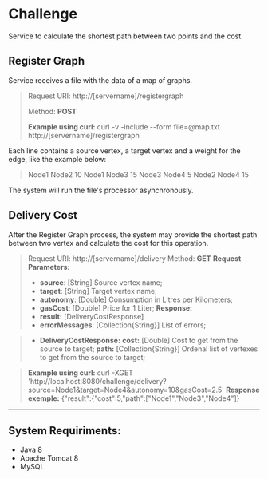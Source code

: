 **Challenge**
===========

Service to calculate the shortest path between two points and the cost.

Register Graph
------------------

Service receives a file with the data of a map of graphs. 

> Request URI: http://[servername]/registergraph
>
> Method: **POST**
>
> **Example using curl:** curl -v -include --form file=@map.txt http://[servername]/registergraph

Each line contains a source vertex, a target vertex and a weight for the edge, like the example below:

> Node1 Node2 10
> Node1 Node3 15
> Node3 Node4 5
> Node2 Node4 15

The system will run the file's processor asynchronously.

Delivery Cost
----------------

After the Register Graph process, the system may provide the shortest path between two vertex and calculate the cost for this operation.

> Request URI: http://[servername]/delivery
> Method: **GET**
> **Request Parameters:**
> - **source**: [String] Source vertex name;
> - **target**: [String] Target vertex name;
> - **autonomy**: [Double] Consumption in Litres per Kilometers;
> - **gasCost**: [Double] Price for 1 Liter;
> **Response:**
> - **result:** [DeliveryCostResponse]
> - **errorMessages**: [Collection{String}] List of errors;

> - **DeliveryCostResponse:** 
> **cost:** [Double] Cost to get from the source to target;
> **path:** [Collection{String}] Ordenal list of vertexes to get from the source to target;

> **Example using curl:** curl -XGET 'http://localhost:8080/challenge/delivery?source=Node1&target=Node4&autonomy=10&gasCost=2.5'
> **Response exemple:** {"result":{"cost":5,"path":["Node1","Node3","Node4"]}


---------

System Requiriments:
-------------------------

- Java 8
- Apache Tomcat 8
- MySQL
